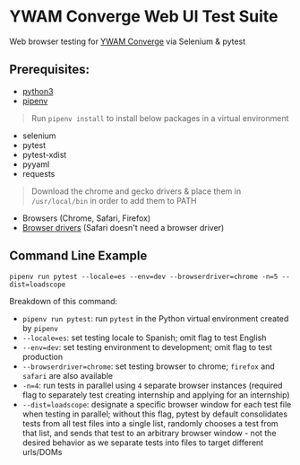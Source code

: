 # YWAM Converge Web UI Test Suite
Web browser testing for [YWAM Converge](https://ywamconverge.org/) via Selenium
& pytest

## Prerequisites: 
- [python3](https://www.python.org/download/releases/3.0/)
- [pipenv](https://pipenv-fork.readthedocs.io/en/latest/)

> Run `pipenv install` to install below packages in a virtual environment
- selenium
- pytest
- pytest-xdist
- pyyaml
- requests
  
> Download the chrome and gecko drivers & place them in `/usr/local/bin` in order to add them to PATH
- Browsers (Chrome, Safari, Firefox)
- [Browser drivers](https://www.selenium.dev/downloads) (Safari doesn't need a browser driver)

## Command Line Example
`pipenv run pytest --locale=es --env=dev --browserdriver=chrome -n=5 --dist=loadscope` 

Breakdown of this command:
- `pipenv run pytest`: run `pytest` in the Python virtual environment created by
  `pipenv`
- `--locale=es`: set testing locale to Spanish; omit flag to test English
- `--env=dev`: set testing environment to development; omit flag to test
  production
- `--browserdriver=chrome`: set testing browser to chrome; `firefox` and `safari` are also available
- `-n=4`: run tests in parallel using `4` separate browser instances (required flag to separately test creating internship and applying for an internship)
- `--dist=loadscope`: designate a specific browser window for each test file
  when testing in parallel; without this flag, pytest by default consolidates
  tests from all test files into a single list, randomly chooses a test from
  that list, and sends that test to an arbitrary browser window - not the
  desired behavior as we separate tests into files to target different urls/DOMs